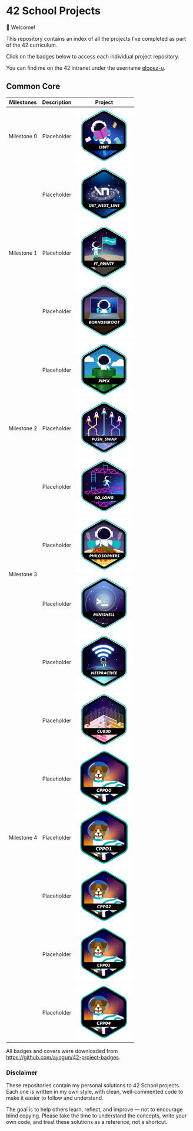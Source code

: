 # 42 School Projects

👋 Welcome!

This repository contains an index of all the projects I've completed as part of the 42 curriculum.

Click on the badges below to access each individual project repository.

You can find me on the 42 intranet under the username [elopez-u](https://profile-v3.intra.42.fr/users/elopez-u).

## Common Core

<table style="width:100%;">
  <thead>
    <tr>
      <th>Milestones</th>
      <th>Description</th>
      <th>Project</th>
    </tr>
  </thead>
  <tbody>
    <!-- Milestone 0 -->
    <tr>
      <td style="text-align:center;">Milestone 0</td>
      <td style="text-align:center;">Placeholder</td>
      <td style="text-align:center;"><a href="https://github.com/3ka1tz/libft"><img src="https://raw.githubusercontent.com/3ka1tz/42-school-projects/main/images/badges/libfte.png"/></a></td>
    </tr>
    <!-- Milestone 1 -->
    <tr>
      <td style="text-align:center;" rowspan="3">Milestone 1</td>
      <td style="text-align:center;">Placeholder</td>
      <td style="text-align:center;"><a href="https://github.com/3ka1tz/get_next_line"><img src="https://raw.githubusercontent.com/3ka1tz/42-school-projects/main/images/badges/get_next_linee.png"/></a></td> 
    </tr>
    <tr>
      <td style="text-align:center;">Placeholder</td>
      <td style="text-align:center;"><a href="https://github.com/3ka1tz/ft_printf"><img src="https://raw.githubusercontent.com/3ka1tz/42-school-projects/main/images/badges/ft_printfe.png"/></a></td>
    </tr>
    <tr>
      <td style="text-align:center;">Placeholder</td>
      <td style="text-align:center;"><a href="https://github.com/3ka1tz/born2beroot"><img src="https://raw.githubusercontent.com/3ka1tz/42-school-projects/main/images/badges/born2beroote.png"/></a></td>
    </tr>
    <!-- Milestone 2 -->
    <tr>
      <td style="text-align:center;" rowspan="3">Milestone 2</td>
      <td style="text-align:center;">Placeholder</td>
      <td style="text-align:center;"><a href="https://github.com/3ka1tz/pipex"><img src="https://raw.githubusercontent.com/3ka1tz/42-school-projects/main/images/badges/pipexe.png"/></a></td>
    </tr>
    <tr>
      <td style="text-align:center;">Placeholder</td>
      <td style="text-align:center;"><a href="https://github.com/3ka1tz/push_swap"><img src="https://raw.githubusercontent.com/3ka1tz/42-school-projects/main/images/badges/push_swape.png"/></a></td>
    </tr>
    <tr>
      <td style="text-align:center;">Placeholder</td>
      <td style="text-align:center;"><a href="https://github.com/3ka1tz/so_long"><img src="https://raw.githubusercontent.com/3ka1tz/42-school-projects/main/images/badges/so_longe.png"/></a></td>
    </tr>
    <!-- Milestone 3 -->
    <tr>
      <td style="text-align:center;" rowspan="2">Milestone 3</td>
      <td style="text-align:center;">Placeholder</td>
      <td style="text-align:center;"><a href="https://github.com/3ka1tz/philosophers"><img src="https://raw.githubusercontent.com/3ka1tz/42-school-projects/main/images/badges/philosopherse.png"/></a></td>
    </tr>
    <tr>
      <td style="text-align:center;">Placeholder</td>
      <td style="text-align:center;"><a href="https://github.com/3ka1tz/minishell"><img src="https://raw.githubusercontent.com/3ka1tz/42-school-projects/main/images/badges/minishelle.png"/></a></td>
    </tr>
    <!-- Milestone 4 -->
    <tr>
      <td style="text-align:center;" rowspan="7">Milestone 4</td>
      <td style="text-align:center;">Placeholder</td>
      <td style="text-align:center;"><a href="https://github.com/3ka1tz/net_practice"><img src="https://raw.githubusercontent.com/3ka1tz/42-school-projects/main/images/badges/netpracticee.png"/></a></td>
    </tr>
    <tr>
      <td style="text-align:center;">Placeholder</td>
      <td style="text-align:center;"><a href="https://github.com/3ka1tz/cub3d"><img src="https://raw.githubusercontent.com/3ka1tz/42-school-projects/main/images/badges/cub3de.png"/></a></td>
    </tr>
    <tr>
      <td style="text-align:center;">Placeholder</td>
      <td style="text-align:center;"><a href="https://github.com/3ka1tz/#"><img src="https://raw.githubusercontent.com/3ka1tz/42-school-projects/main/images/badges/CPP00.png"/></a></td>
    </tr>
    <tr>
      <td style="text-align:center;">Placeholder</td>
      <td style="text-align:center;"><a href="https://github.com/3ka1tz/#"><img src="https://raw.githubusercontent.com/3ka1tz/42-school-projects/main/images/badges/CPP01.png"/></a></td>
    </tr>
    <tr>
      <td style="text-align:center;">Placeholder</td>
      <td style="text-align:center;"><a href="https://github.com/3ka1tz/#"><img src="https://raw.githubusercontent.com/3ka1tz/42-school-projects/main/images/badges/CPP02.png"/></a></td>
    </tr>
    <tr>
      <td style="text-align:center;">Placeholder</td>
      <td style="text-align:center;"><a href="https://github.com/3ka1tz/#"><img src="https://raw.githubusercontent.com/3ka1tz/42-school-projects/main/images/badges/CPP03.png"/></a></td>
    </tr>
    <tr>
      <td style="text-align:center;">Placeholder</td>
      <td style="text-align:center;"><a href="https://github.com/3ka1tz/#"><img src="https://raw.githubusercontent.com/3ka1tz/42-school-projects/main/images/badges/CPP04.png"/></a></td>
    </tr>
  </tbody>
</table>

All badges and covers were downloaded from https://github.com/ayogun/42-project-badges.

### Disclaimer

These repositories contain my personal solutions to 42 School projects. Each one is written in my own style, with clean, well-commented code to make it easier to follow and understand.

The goal is to help others learn, reflect, and improve — not to encourage blind copying. Please take the time to understand the concepts, write your own code, and treat these solutions as a reference, not a shortcut.
